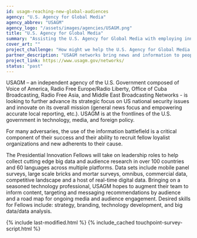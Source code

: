 ```yaml
---
id: usagm-reaching-new-global-audiences
agency: "U.S. Agency for Global Media"
agency_abbrev: "USAGM"
agency_logo: "/assets/images/agencies/USAGM.png"
title: "U.S. Agency for Global Media"
summary: "Assisting the U.S. Agency for Global Media with employing innovative data-driven techniques in reaching new global audiences"
cover_art: ""
project_challenge: "How might we help the U.S. Agency for Global Media better counter global disinformation and become more data-driven?"
partner_description: "USAGM networks bring news and information to people around the world in 58 languages."
project_link: https://www.usagm.gov/networks/
status: "past"
---
```


USAGM – an independent agency of the U.S. Government composed of Voice of America, Radio Free Europe/Radio Liberty, Office of Cuba Broadcasting, Radio Free Asia, and Middle East Broadcasting Networks - is looking to further advance its strategic focus on US national security issues and innovate on its overall mission (general news focus and empowering accurate local reporting, etc.). USAGM is at the frontlines of the U.S. government in technology, media, and foreign policy.

For many adversaries, the use of the information battlefield is a critical component of their success and their ability to recruit fellow loyalist organizations and new adherents to their cause.

The Presidential Innovation Fellows will take on leadership roles to help collect cutting edge big data and audience research in over 100 countries and 60 languages across multiple platforms. Data sets include mobile panel surveys, large scale bricks and mortar surveys, omnibus, commercial data, competitive landscape and a host of real-time digital data. Bringing on a seasoned technology professional, USAGM hopes to augment their team to inform content, targeting and messaging recommendations by audience and a road map for ongoing media and audience engagement. Desired skills for Fellows include: strategy, branding, technology development, and big data/data analysis.

<section class="usa-section">
  <div class="grid-container">
    {% include last-modified.html %}
    {% include_cached touchpoint-survey-script.html %}
  </div>
</section>